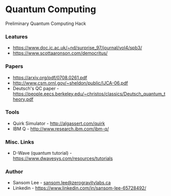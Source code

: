 # Quantum Computing
Preliminary Quantum Computing Hack

### Leatures
- https://www.doc.ic.ac.uk/~nd/surprise_97/journal/vol4/spb3/
- https://www.scottaaronson.com/democritus/

### Papers
- https://arxiv.org/pdf/0708.0261.pdf
- http://www.csm.ornl.gov/~sheldon/public/IJCA-06.pdf
- Deutsch's QC paper - https://people.eecs.berkeley.edu/~christos/classics/Deutsch_quantum_theory.pdf

### Tools
- Quirk Simulator - http://algassert.com/quirk
- IBM Q - http://www.research.ibm.com/ibm-q/

### Misc. Links
- D-Wave (quantum tutorial) - https://www.dwavesys.com/resources/tutorials

### Author
- Sansom Lee - sansom.lee@zerogravitylabs.ca
- Linkedin - https://www.linkedin.com/in/sansom-lee-65728492/
